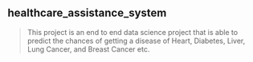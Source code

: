 ## healthcare_assistance_system
> This project is an end to end data science project that is able to predict the chances of getting a disease of Heart, Diabetes, Liver, Lung Cancer, and Breast Cancer etc.

